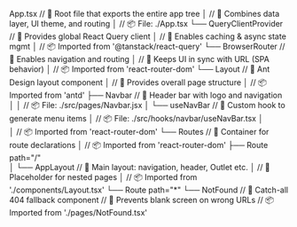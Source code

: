 App.tsx                                     // 🔹 Root file that exports the entire app tree
│                                           // 🔸 Combines data layer, UI theme, and routing
│                                           // 📦 File: ./App.tsx
└── QueryClientProvider                     // 🔹 Provides global React Query client
    │                                       // 🔸 Enables caching & async state mgmt
    │                                       // 📦 Imported from '@tanstack/react-query'
    └── BrowserRouter                       // 🔹 Enables navigation and routing
        │                                   // 🔸 Keeps UI in sync with URL (SPA behavior)
        │                                   // 📦 Imported from 'react-router-dom'
        └── Layout                          // 🔹 Ant Design layout component
            │                               // 🔸 Provides overall page structure
            │                               // 📦 Imported from 'antd'
            ├── Navbar                      // 🔹 Header bar with logo and navigation
            │   │                           // 📦 File: ./src/pages/Navbar.jsx
            │   └── useNavBar               // 🔹 Custom hook to generate menu items
            │                               // 📦 File: ./src/hooks/navbar/useNavBar.tsx
            │     
            │                               // 📦 Imported from 'react-router-dom'
            └── Routes                      // 🔹 Container for route declarations
                │                           // 📦 Imported from 'react-router-dom'
                ├── Route path="/"          
                │   └── AppLayout           // 🔹 Main layout: navigation, header, Outlet etc.
                │                           // 🔸 Placeholder for nested pages
                │                           // 📦 Imported from './components/Layout.tsx'
                └── Route path="*"
                    └── NotFound            // 🔹 Catch-all 404 fallback component
                                            // 🔸 Prevents blank screen on wrong URLs
                                            // 📦 Imported from './pages/NotFound.tsx'
